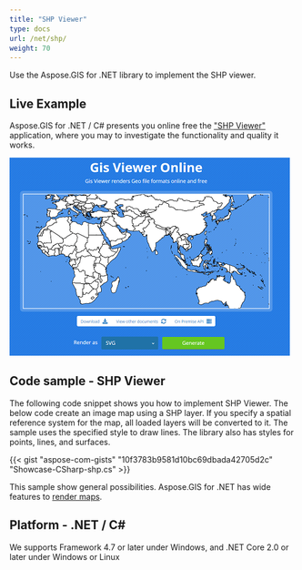 ```yaml
---
title: "SHP Viewer"
type: docs
url: /net/shp/
weight: 70
---
```


Use the Aspose.GIS for .NET library to implement the SHP viewer.

## **Live Example**

Aspose.GIS for .NET / C# presents you online free the ["SHP Viewer"](https://products.aspose.app/gis/viewer/shp) application, where you may to investigate the functionality and quality it works.

![SHP viewer app](viewer.png)

## **Code sample - SHP Viewer**

The following code snippet shows you how to implement SHP Viewer. The below code create an image map using a SHP layer. If you specify a spatial reference system for the map, all loaded layers will be converted to it. 
The sample uses the specified style to draw lines. The library also has styles for points, lines, and surfaces.

{{< gist "aspose-com-gists" "10f3783b9581d10bc69dbada42705d2c" "Showcase-CSharp-shp.cs" >}}

This sample show general possibilities. Aspose.GIS for .NET has wide features to [render maps](https://docs.aspose.com/gis/net/map-rendering/).

## **Platform - .NET / C#**

We supports Framework 4.7 or later under Windows, and .NET Core 2.0 or later under Windows or Linux
